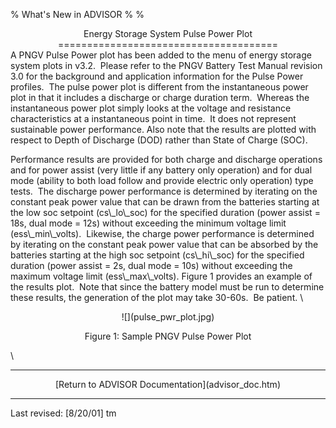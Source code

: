 % What's New in ADVISOR
% 
% 

<center>
Energy Storage System Pulse Power Plot
======================================

</center>
A PNGV Pulse Power plot has been added to the menu of energy storage
system plots in v3.2.  Please refer to the PNGV Battery Test Manual
revision 3.0 for the background and application information for the
Pulse Power profiles.  The pulse power plot is different from the
instantaneous power plot in that it includes a discharge or charge
duration term.  Whereas the instantaneous power plot simply looks at the
voltage and resistance characteristics at a instantaneous point in
time.  It does not represent sustainable power performance. Also note
that the results are plotted with respect to Depth of Discharge (DOD)
rather than State of Charge (SOC).

<p>
Performance results are provided for both charge and discharge
operations and for power assist (very little if any battery only
operation) and for dual mode (ability to both load follow and provide
electric only operation) type tests.  The discharge power performance is
determined by iterating on the constant peak power value that can be
drawn from the batteries starting at the low soc setpoint (cs\_lo\_soc)
for the specified duration (power assist = 18s, dual mode = 12s) without
exceeding the minimum voltage limit (ess\_min\_volts).  Likewise, the
charge power performance is determined by iterating on the constant peak
power value that can be absorbed by the batteries starting at the high
soc setpoint (cs\_hi\_soc) for the specified duration (power assist =
2s, dual mode = 10s) without exceeding the maximum voltage limit
(ess\_max\_volts). Figure 1 provides an example of the results plot. 
Note that since the battery model must be run to determine these
results, the generation of the plot may take 30-60s.  Be patient. \
 

<center>
![](pulse_pwr_plot.jpg)

<p>
Figure 1: Sample PNGV Pulse Power Plot

</center>
\

* * * * *

<center>
<p>
[Return to ADVISOR Documentation](advisor_doc.htm)

</center>

* * * * *

<p>
Last revised: [8/20/01] tm
